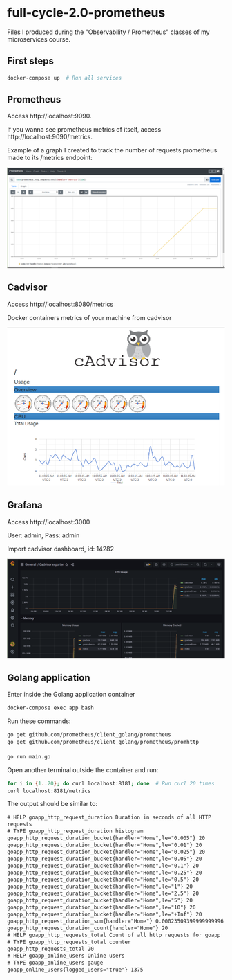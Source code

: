 # full-cycle-2.0-prometheus

Files I produced during the "Observability / Prometheus" classes of my microservices course.

## First steps

```sh
docker-compose up  # Run all services
```

## Prometheus

Access http://localhost:9090.

If you wanna see prometheus metrics of itself, access http://localhost:9090/metrics.

Example of a graph I created to track the number of requests prometheus made to its /metrics endpoint:

![Prometheus graph example](prometheus-graph.png)

## Cadvisor

Access http://localhost:8080/metrics

Docker containers metrics of your machine from cadvisor

![Cadvisor print](cadvisor-print.png)

## Grafana

Access http://localhost:3000

User: admin, Pass: admin

Import cadvisor dashboard, id: 14282

![Cadvisor dashboard](cadvisor-dashboard.png)

## Golang application

Enter inside the Golang application container

```sh
docker-compose exec app bash
```

Run these commands:

```sh
go get github.com/prometheus/client_golang/prometheus
go get github.com/prometheus/client_golang/prometheus/promhttp

go run main.go
```

Open another terminal outside the container and run:

```sh
for i in {1..20}; do curl localhost:8181; done  # Run curl 20 times
curl localhost:8181/metrics
```

The output should be similar to:

```
# HELP goapp_http_request_duration Duration in seconds of all HTTP requests
# TYPE goapp_http_request_duration histogram
goapp_http_request_duration_bucket{handler="Home",le="0.005"} 20
goapp_http_request_duration_bucket{handler="Home",le="0.01"} 20
goapp_http_request_duration_bucket{handler="Home",le="0.025"} 20
goapp_http_request_duration_bucket{handler="Home",le="0.05"} 20
goapp_http_request_duration_bucket{handler="Home",le="0.1"} 20
goapp_http_request_duration_bucket{handler="Home",le="0.25"} 20
goapp_http_request_duration_bucket{handler="Home",le="0.5"} 20
goapp_http_request_duration_bucket{handler="Home",le="1"} 20
goapp_http_request_duration_bucket{handler="Home",le="2.5"} 20
goapp_http_request_duration_bucket{handler="Home",le="5"} 20
goapp_http_request_duration_bucket{handler="Home",le="10"} 20
goapp_http_request_duration_bucket{handler="Home",le="+Inf"} 20
goapp_http_request_duration_sum{handler="Home"} 0.00023509399999999996
goapp_http_request_duration_count{handler="Home"} 20
# HELP goapp_http_requests_total Count of all http requests for goapp
# TYPE goapp_http_requests_total counter
goapp_http_requests_total 20
# HELP goapp_online_users Online users
# TYPE goapp_online_users gauge
goapp_online_users{logged_users="true"} 1375
```
